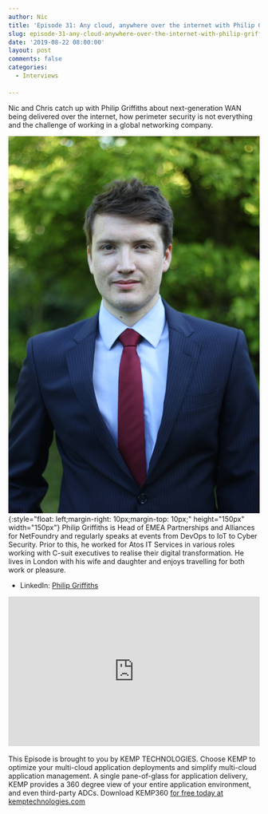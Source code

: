 ```yaml
---
author: Nic
title: 'Episode 31: Any cloud, anywhere over the internet with Philip Griffiths'
slug: episode-31-any-cloud-anywhere-over-the-internet-with-philip-griffiths
date: '2019-08-22 08:00:00'
layout: post
comments: false
categories:
  - Interviews

---
```


Nic and Chris catch up with Philip Griffiths about next-generation WAN being delivered over the internet, how perimeter security is not everything and the challenge of working in a global networking company.


![Philip Griffiths](/images/uploads/2019/08/philip.jpeg){:style="float: left;margin-right: 10px;margin-top: 10px;" height="150px" width="150px"} Philip Griffiths is Head of EMEA Partnerships and Alliances for NetFoundry and regularly speaks at events from DevOps to IoT to Cyber Security. Prior to this, he worked for Atos IT Services in various roles working with C-suit executives to realise their digital transformation. He lives in London with his wife and daughter and enjoys travelling for both work or pleasure.
* LinkedIn: [Philip Griffiths](https://www.linkedin.com/in/philipleonardgriffiths/)

<p><iframe width="100%" height="300" scrolling="no" frameborder="no" allow="autoplay" src="https://w.soundcloud.com/player/?url=https%3A//api.soundcloud.com/tracks/669475550&color=%23ff5500&auto_play=false&hide_related=false&show_comments=true&show_user=true&show_reposts=false&show_teaser=true&visual=true"></iframe></p>


This Episode is brought to you by KEMP TECHNOLOGIES. Choose KEMP to optimize your multi-cloud application deployments and simplify multi-cloud application management. A single pane-of-glass for application delivery, KEMP provides a 360 degree view of your entire application environment, and even third-party ADCs. Download KEMP360 [for free today at kemptechnologies.com](https://kempte.ch/2MYXjew)
